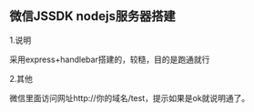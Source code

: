 微信JSSDK nodejs服务器搭建
--
1.说明

采用express+handlebar搭建的，较糙，目的是跑通就行

2.其他

微信里面访问网址http://你的域名/test，提示如果是ok就说明通了。
